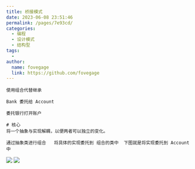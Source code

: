 ```yaml
---
title: 桥接模式
date: 2023-06-08 23:51:46
permalink: /pages/7e93cd/
categories:
  - 编程
  - 设计模式
  - 结构型
tags:
  -
author:
  name: fovegage
  link: https://github.com/fovegage
---
```


```
使用组合代替继承

Bank 委托给 Account

委托银行打开账户

# 核心
将一个抽象与实现解耦，以便两者可以独立的变化。

通过抽象类进行组合   将具体的实现委托到 组合的类中  下图就是将实现委托到 Account 中
```

![](https://obsidian-foveagge.oss-cn-beijing.aliyuncs.com/blog/BmVwZC.png)
![](https://obsidian-foveagge.oss-cn-beijing.aliyuncs.com/blog/MdlGbI.png)
